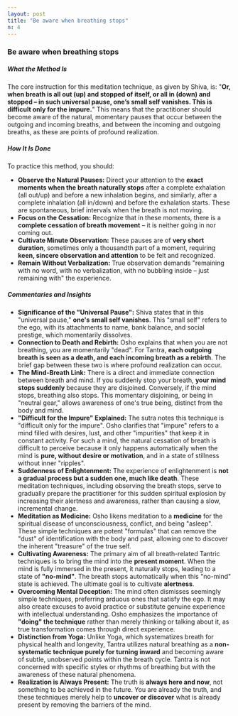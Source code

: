 ```yaml
---
layout: post
title: "Be aware when breathing stops"
n: 4
---
```

### Be aware when breathing stops

##### What the Method Is
The core instruction for this meditation technique, as given by Shiva, is: "**Or, when breath is all out (up) and stopped of itself, or all in (down) and stopped – in such universal pause, one’s small self vanishes. This is difficult only for the impure.**" This means that the practitioner should become aware of the natural, momentary pauses that occur between the outgoing and incoming breaths, and between the incoming and outgoing breaths, as these are points of profound realization.

##### How It Is Done
To practice this method, you should:
*   **Observe the Natural Pauses:** Direct your attention to the **exact moments when the breath naturally stops** after a complete exhalation (all out/up) and before a new inhalation begins, and similarly, after a complete inhalation (all in/down) and before the exhalation starts. These are spontaneous, brief intervals when the breath is not moving.
*   **Focus on the Cessation:** Recognize that in these moments, there is a **complete cessation of breath movement** – it is neither going in nor coming out.
*   **Cultivate Minute Observation:** These pauses are of **very short duration**, sometimes only a thousandth part of a moment, requiring **keen, sincere observation and attention** to be felt and recognized.
*   **Remain Without Verbalization:** True observation demands "remaining with no word, with no verbalization, with no bubbling inside – just remaining with" the experience.

##### Commentaries and Insights
*   **Significance of the "Universal Pause":** Shiva states that in this "universal pause," **one's small self vanishes**. This "small self" refers to the ego, with its attachments to name, bank balance, and social prestige, which momentarily dissolves.
*   **Connection to Death and Rebirth:** Osho explains that when you are not breathing, you are momentarily "dead". For Tantra, **each outgoing breath is seen as a death, and each incoming breath as a rebirth**. The brief gap between these two is where profound realization can occur.
*   **The Mind-Breath Link:** There is a direct and immediate connection between breath and mind. If you suddenly stop your breath, **your mind stops suddenly** because they are disjoined. Conversely, if the mind stops, breathing also stops. This momentary disjoining, or being in "neutral gear," allows awareness of one's true being, distinct from the body and mind.
*   **"Difficult for the Impure" Explained:** The sutra notes this technique is "difficult only for the impure". Osho clarifies that "impure" refers to a mind filled with desires, lust, and other "impurities" that keep it in constant activity. For such a mind, the natural cessation of breath is difficult to perceive because it only happens automatically when the mind is **pure, without desire or motivation**, and in a state of stillness without inner "ripples".
*   **Suddenness of Enlightenment:** The experience of enlightenment is **not a gradual process but a sudden one, much like death**. These meditation techniques, including observing the breath stops, serve to gradually prepare the practitioner for this sudden spiritual explosion by increasing their alertness and awareness, rather than causing a slow, incremental change.
*   **Meditation as Medicine:** Osho likens meditation to a **medicine** for the spiritual disease of unconsciousness, conflict, and being "asleep". These simple techniques are potent "formulas" that can remove the "dust" of identification with the body and past, allowing one to discover the inherent "treasure" of the true self.
*   **Cultivating Awareness:** The primary aim of all breath-related Tantric techniques is to bring the mind into the **present moment**. When the mind is fully immersed in the present, it naturally stops, leading to a state of **"no-mind"**. The breath stops automatically when this "no-mind" state is achieved. The ultimate goal is to cultivate **alertness**.
*   **Overcoming Mental Deception:** The mind often dismisses seemingly simple techniques, preferring arduous ones that satisfy the ego. It may also create excuses to avoid practice or substitute genuine experience with intellectual understanding. Osho emphasizes the importance of **"doing" the technique** rather than merely thinking or talking about it, as true transformation comes through direct experience.
*   **Distinction from Yoga:** Unlike Yoga, which systematizes breath for physical health and longevity, Tantra utilizes natural breathing as a **non-systematic technique purely for turning inward** and becoming aware of subtle, unobserved points within the breath cycle. Tantra is not concerned with specific styles or rhythms of breathing but with the awareness of these natural phenomena.
*   **Realization is Always Present:** The truth is **always here and now**, not something to be achieved in the future. You are already the truth, and these techniques merely help to **uncover or discover** what is already present by removing the barriers of the mind.